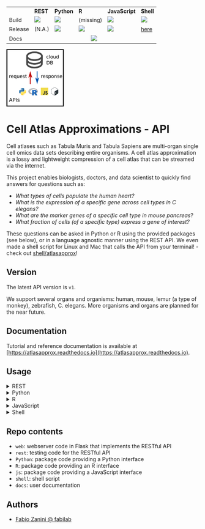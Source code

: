<table>
  <tr>
    <td></td>
    <td><b>REST</b></td>
    <td><b>Python</b></td>
    <td><b>R</b></td>
    <td><b>JavaScript</b></td>
    <td><b>Shell</b></td>
  </tr>
  <tr>
    <td>Build</td>
    <td><a href="https://github.com/fabilab/cell_atlas_approximations_API/actions"><img src="https://github.com/fabilab/cell_atlas_approximations_API/actions/workflows/rest_test.yml/badge.svg"></a></td>
    <td><a href="https://github.com/fabilab/cell_atlas_approximations_API/actions"><img src="https://github.com/fabilab/cell_atlas_approximations_API/actions/workflows/python_build.yml/badge.svg"></a></td>
    <td>(missing)</td>
    <td><a href="https://github.com/fabilab/cell_atlas_approximations_API/actions"><img src="https://github.com/fabilab/cell_atlas_approximations_API/actions/workflows/js_test.yml/badge.svg"></a></td>
    <td><a href="https://github.com/fabilab/cell_atlas_approximations_API/actions"><img src="https://github.com/fabilab/cell_atlas_approximations_API/actions/workflows/shell_test.yml/badge.svg"></a></td>
  </tr>
  <tr>
    <td>Release</td>
    <td>(N.A.)</td>
    <td><a href="https://badge.fury.io/py/atlasapprox"><img src="https://badge.fury.io/py/atlasapprox.svg"></a></td>
    <td><img src="https://cranlogs.r-pkg.org/badges/atlasapprox"></td>
    <td><a href="https://badge.fury.io/js/@fabilab%2Fatlasapprox"><img src="https://badge.fury.io/js/@fabilab%2Fatlasapprox.svg"></a></td>
    <td> <a href="https://raw.githubusercontent.com/fabilab/cell_atlas_approximations_API/refs/heads/main/shell/atlasapprox">here</a></td>
  </tr>
  <tr>
    <td>Docs</td>
    <td align="center" colspan="5"><a href="https://apidocs.atlasapprox.org/en/latest/?badge=latest"><img src="https://readthedocs.org/projects/atlasapprox/badge/?version=latest"></a></td>
  </tr>
</table>

<img src="https://raw.githubusercontent.com/fabilab/cell_atlas_approximations/main/figures/figure_API.png" width="150" height="150">

# Cell Atlas Approximations - API
Cell atlases such as Tabula Muris and Tabula Sapiens are multi-organ single cell omics data sets describing entire organisms. A cell atlas approximation is a lossy and lightweight compression of a cell atlas that can be streamed via the internet.

This project enables biologists, doctors, and data scientist to quickly find answers for questions such as:

- *What types of cells populate the human heart?*
- *What is the expression of a specific gene across cell types in C elegans?*
- *What are the marker genes of a specific cell type in mouse pancreas*?
- *What fraction of cells (of a specific type) express a gene of interest?*

These questions can be asked in Python or R using the provided packages (see below), or in a language agnostic manner using the REST API. We even made a shell script for Linux and Mac that calls the API from your terminal! - check out [shell/atlasapprox](https://github.com/fabilab/cell_atlas_approximations_API/blob/main/shell/atlasapprox)!

## Version
The latest API version is `v1`.

We support several organs and organisms: human, mouse, lemur (a type of monkey), zebrafish, C. elegans. More organisms and organs are planned for the near future.

## Documentation
Tutorial and reference documentation is available at [https://atlasapprox.readthedocs.io](https://atlasapprox.readthedocs.io).

## Usage
<details> 

<summary> REST </summary>

### REST
The REST interface is language-agnostic and can be queried using any HTTP request handler, e.g. in JavaScript:

```javascript
(async () => {
  let response = await fetch("http://api.atlasapprox.org/v1/organisms");
  if (response.ok) {
    let data = await response.json();
    console.log(data);
  }  
})();
```

Similar results can be obtained via Python's `requests`, R's `httr`, etc. If you are using Python or R, however, please consider using the dedicated interfaces below, as they are more efficient and easier on our servers thanks to caching.
</details>

<details>
  <summary>Python</summary>

### Python
The Python interface uses a central `API` class. Its methods implement the REST endpoints:

```python
import atlasapprox

api = atlasapprox.API()
print(api.organisms())
print(api.celltypes(organism="c_elegans", organ="whole"))
```
</details>

<details>
  <summary>R</summary>

### R
The R interface includes a number of `GetXXX` functions connected to the REST endpoints:

```R
library("atlasapprox")

organisms <- GetOrganisms()
print(organisms)
```
</details>

<details>
  <summary>JavaScript</summary>

### JavaScript/nodejs
An object containing one function for each API endpoint is exported by the `atlasapprox` npm package:

```javascript
let atlasapprox = require('atlasapprox');
(async () => {
  let data = await atlasapprox.organisms();
  console.log(data);
  }  
})();

```
</details>

<details>
  <summary>Shell</summary>

### Shell (bash, zsh, et similia)
A single script is provided in this repo under `shell/atlasapprox`. Usage instructions are included, but as a quick example:

```bash
atlasapprox average --organism=m_musculus --organ=Lung --features=Col1a1,Ptprc
```

Note that the output is a serialized JSON string: you'll probably need some kind of parser to interpret the results.

</details>

## Repo contents
- `web`: webserver code in Flask that implements the RESTful API
- `rest`: testing code for the RESTful API
- `Python`: package code providing a Python interface
- `R`: package code providing an R interface
- `js`: package code providing a JavaScript interface
- `shell`: shell script
- `docs`: user documentation

## Authors
- [Fabio Zanini @ fabilab](https://fabilab.org)
